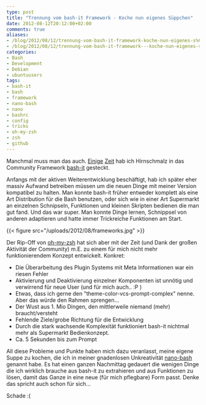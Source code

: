 ```yaml
---
type: post
title: "Trennung vom bash-it Framework - Koche nun eigenes Süppchen"
date: 2012-08-12T20:12:00+02:00
comments: true
aliases:
- /blog/2012/08/12/trennung-vom-bash-it-framework-koche-nun-eigenes-s%C3%BCppchen/
- /blog/2012/08/12/trennung-vom-bash-it-framework---koche-nun-eigenes-s%C3%BCppchen/
categories:
- Bash
- Development
- Debian
- ubuntuusers
tags:
- bash-it
- bash
- framework
- nano-bash
- nano
- bashrc
- config
- tricks
- oh-my-zsh
- zsh
- github
---
```


Manchmal muss man das auch. [Einige](/blog/2010/11/24/bash-it-n0qorg-theme-und-git_info/)
[Zeit](/blog/2010/12/07/github-mitarbeit-an-bash-it/) hab ich
Hirnschmalz in das Community Framework [bash-it](https://github.com/revans/bash-it) gesteckt.

Anfangs mit der aktiven Weiterentwicklung beschäftigt, hab ich später eher
massiv Aufwand betreiben müssen um die neuen Dinge mit meiner Version
kompatibel zu halten.  Man konnte bash-it früher entweder komplett als eine
Art Distribution für die Bash benutzen, oder sich wie in einer Art
Supermarkt an einzelnen Schnipseln, Funktionen und kleinen Skripten
bedienen die man gut fand. Und das war super.  Man konnte Dinge lernen,
Schnippsel von anderen adaptieren und hatte immer Trickreiche Funktionen am
Start.

{{< figure src="/uploads/2012/08/frameworks.jpg" >}}

Der Rip-Off von [oh-my-zsh](https://github.com/robbyrussell/oh-my-zsh) hat sich
aber mit der Zeit (und Dank der großen Aktivität der Community) m.E. zu einem
für mich nicht mehr funktionierendem Konzept entwickelt. Konkret:

* Die Überarbeitung des Plugin Systems mit Meta Informationen war ein
  riesen Fehler
* Aktivierung und Deaktivierung einzelner Komponenten ist unnötig und
  verwirrend für neue User (und für mich auch.. :P )
* Etwas, dass ich gerne den "theme-color-vcs-prompt-complex" nenne. Aber
  das würde den Rahmen sprengen...
* Der Wust aus 1. Mio Dingen, den mittlerweile niemand (mehr)
  braucht/versteht
* Fehlende Ziele/grobe Richtung für die Entwicklung
* Durch die stark wachsende Komplexität funktioniert bash-it nichtmal mehr
  als Supermarkt Bedienkonzept.
* Ca. 5 Sekunden bis zum Prompt

All diese Probleme und Punkte haben mich dazu veranlasst, meine eigene
Suppe zu kochen, die ich in meiner gnadenlosen Unkreativität
[nano-bash](https://github.com/noqqe/nano-bash) genannt habe. Es hat einen
ganzen Nachmittag gedauert die wenigen Dinge die ich wirklich brauche aus
bash-it zu extrahieren und aus Funktionen zu lösen, damit das Ganze in eine
neue (für mich pflegbare) Form passt. Denke das spricht auch schon für
sich...

Schade :(
